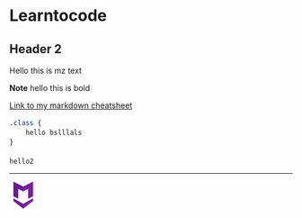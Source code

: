 # Learntocode

## Header 2

Hello this is mz text

**Note** hello this is bold

[Link to my markdown cheatsheet](https://github.com/adam-p/markdown-here/wiki/Markdown-Cheatsheet)

```css
.class {
    hello bslllals
}

hello2
```

---

![My image name](https://github.com/adam-p/markdown-here/raw/master/src/common/images/icon48.png)